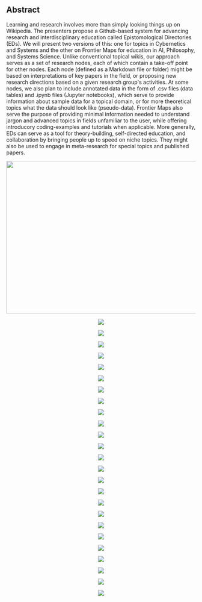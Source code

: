## Abstract

Learning and research involves more than simply looking things up on Wikipedia. The presenters propose a Github-based system for advancing research and interdisciplinary education called Epistomological Directories (EDs). We will present two versions of this: one for topics in Cybernetics and Systems and the other on Frontier Maps for education in AI, Philosophy, and Systems Science. Unlike conventional topical wikis, our approach serves as a set of research nodes, each of which contain a take-off point for other nodes. Each node (defined as a Markdown file or folder) might be based on interpretations of key papers in the field, or proposing new research directions based on a given research group's activities. At some nodes, we also plan to include annotated data in the form of .csv files (data tables) and .ipynb files (Jupyter notebooks), which serve to provide information about sample data for a topical domain, or for more theoretical topics what the data should look like (pseudo-data). Frontier Maps also serve the purpose of providing minimal information needed to understand jargon and advanced topics in fields unfamiliar to the user, while offering introducory coding-examples and tutorials when applicable. More generally, EDs can serve as a tool for theory-building, self-directed education, and collaboration by bringing people up to speed on niche topics. They might also be used to engage in meta-research for special topics and published papers.

<p align="center">
  <img HEIGHT = 405 WIDTH = 720 src="https://github.com/Orthogonal-Research-Lab/Models-for-Data-Reuse/blob/master/Epistemological%20Directories/Slides/Slide1.png"><BR> 
</p>  
<p align="center">
  <img src="https://github.com/Orthogonal-Research-Lab/Models-for-Data-Reuse/blob/master/Epistemological%20Directories/Slides/Slide2.png"><BR> 
</p>  
<p align="center">
  <img src="https://github.com/Orthogonal-Research-Lab/Models-for-Data-Reuse/blob/master/Epistemological%20Directories/Slides/Slide3.png"><BR> 
</p>  
<p align="center">
  <img src="https://github.com/Orthogonal-Research-Lab/Models-for-Data-Reuse/blob/master/Epistemological%20Directories/Slides/Slide4.png"><BR> 
</p>  
<p align="center">
  <img src="https://github.com/Orthogonal-Research-Lab/Models-for-Data-Reuse/blob/master/Epistemological%20Directories/Slides/Slide5.png"><BR> 
</p>  
<p align="center">
  <img src="https://github.com/Orthogonal-Research-Lab/Models-for-Data-Reuse/blob/master/Epistemological%20Directories/Slides/Slide6.png"><BR> 
</p>  
<p align="center">
  <img src="https://github.com/Orthogonal-Research-Lab/Models-for-Data-Reuse/blob/master/Epistemological%20Directories/Slides/Slide7.png"><BR> 
</p>  
<p align="center">
  <img src="https://github.com/Orthogonal-Research-Lab/Models-for-Data-Reuse/blob/master/Epistemological%20Directories/Slides/Slide8.png"><BR> 
</p>  
<p align="center">
  <img src="https://github.com/Orthogonal-Research-Lab/Models-for-Data-Reuse/blob/master/Epistemological%20Directories/Slides/Slide9.png"><BR> 
</p>  
<p align="center">
  <img src="https://github.com/Orthogonal-Research-Lab/Models-for-Data-Reuse/blob/master/Epistemological%20Directories/Slides/Slide10.png"><BR> 
</p>
<p align="center">
  <img src="https://github.com/Orthogonal-Research-Lab/Models-for-Data-Reuse/blob/master/Epistemological%20Directories/Slides/Slide11.png"><BR> 
</p>  
<p align="center">
  <img src="https://github.com/Orthogonal-Research-Lab/Models-for-Data-Reuse/blob/master/Epistemological%20Directories/Slides/Slide12.png"><BR> 
</p>  
<p align="center">
  <img src="https://github.com/Orthogonal-Research-Lab/Models-for-Data-Reuse/blob/master/Epistemological%20Directories/Slides/Slide13.png"><BR> 
</p>  
<p align="center">
  <img src="https://github.com/Orthogonal-Research-Lab/Models-for-Data-Reuse/blob/master/Epistemological%20Directories/Slides/Slide14.png"><BR> 
</p>  
<p align="center">
  <img src="https://github.com/Orthogonal-Research-Lab/Models-for-Data-Reuse/blob/master/Epistemological%20Directories/Slides/Slide15.png"><BR> 
</p>  
<p align="center">
  <img src="https://github.com/Orthogonal-Research-Lab/Models-for-Data-Reuse/blob/master/Epistemological%20Directories/Slides/Slide16.png"><BR> 
</p>  
<p align="center">
  <img src="https://github.com/Orthogonal-Research-Lab/Models-for-Data-Reuse/blob/master/Epistemological%20Directories/Slides/Slide17.png"><BR> 
</p>  
<p align="center">
  <img src="https://github.com/Orthogonal-Research-Lab/Models-for-Data-Reuse/blob/master/Epistemological%20Directories/Slides/Slide18.png"><BR> 
</p>  
<p align="center">
  <img src="https://github.com/Orthogonal-Research-Lab/Models-for-Data-Reuse/blob/master/Epistemological%20Directories/Slides/Slide19.png"><BR> 
</p>  
<p align="center">
  <img src="https://github.com/Orthogonal-Research-Lab/Models-for-Data-Reuse/blob/master/Epistemological%20Directories/Slides/Slide20.png"><BR> 
</p>  
<p align="center">
  <img src="https://github.com/Orthogonal-Research-Lab/Models-for-Data-Reuse/blob/master/Epistemological%20Directories/Slides/Slide21.png"><BR> 
</p>  
<p align="center">
  <img src="https://github.com/Orthogonal-Research-Lab/Models-for-Data-Reuse/blob/master/Epistemological%20Directories/Slides/Slide22.png"><BR> 
</p>  
<p align="center">
  <img src="https://github.com/Orthogonal-Research-Lab/Models-for-Data-Reuse/blob/master/Epistemological%20Directories/Slides/Slide23.png"><BR> 
</p>  
<p align="center">
  <img src="https://github.com/Orthogonal-Research-Lab/Models-for-Data-Reuse/blob/master/Epistemological%20Directories/Slides/Slide24.png"><BR> 
</p>  
<p align="center">
  <img src="https://github.com/Orthogonal-Research-Lab/Models-for-Data-Reuse/blob/master/Epistemological%20Directories/Slides/Slide25.png"><BR> 
</p>  
<p align="center">
  <img src="https://github.com/Orthogonal-Research-Lab/Models-for-Data-Reuse/blob/master/Epistemological%20Directories/Slides/Slide26.png"><BR> 
</p>  

